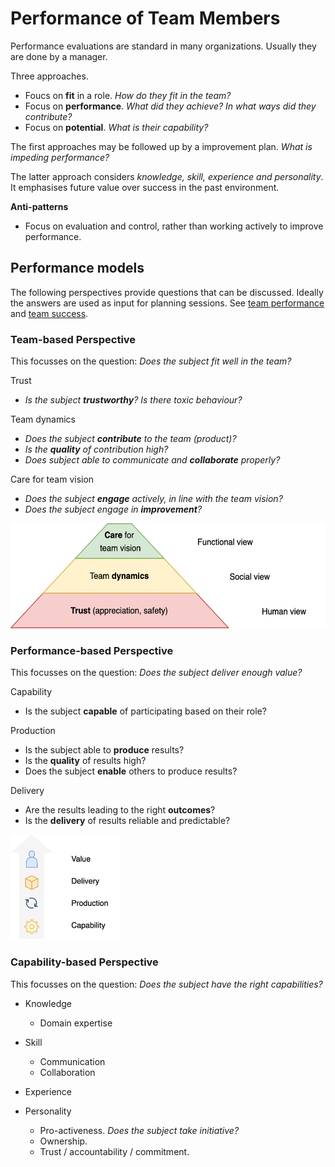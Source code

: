 # Performance of Team Members

Performance evaluations are standard in many organizations. Usually they are done by a manager.



Three approaches.

- Foucs on **fit** in a role. *How do they fit in the team?*
- Focus on **performance**. *What did they achieve? In what ways did they contribute?*
- Focus on **potential**. *What is their capability?*

The first approaches may be followed up by a improvement plan. *What is impeding performance?*

The latter approach considers *knowledge, skill, experience and personality*. It emphasises future value over success in the past environment.



**Anti-patterns**

- Focus on evaluation and control, rather than working actively to improve performance.



## Performance models

The following perspectives provide questions that can be discussed. Ideally the answers are used as input for planning sessions. See [team performance](team-performance.md) and [team success](team-success.md).



### Team-based Perspective

This focusses on the question: *Does the subject fit well in the team?*

Trust

- *Is the subject **trustworthy**? Is there toxic behaviour?*

Team dynamics

- *Does the subject **contribute** to the team (product)?*
- *Is the **quality** of contribution high?*
- *Does subject able to communicate and **collaborate** properly?*

Care for team vision

- *Does the subject **engage** actively, in line with the team vision?*
- *Does the subject engage in **improvement**?*



<img src="../img/pyramid-team-performance-trust-care.png" alt="pyramid-team-performance-trust-care" style="height:12em;" />



### Performance-based Perspective

This focusses on the question: *Does the subject deliver enough value?*

Capability

- Is the subject **capable** of participating based on their role?

Production

- Is the subject able to **produce** results?
- Is the **quality** of results high?
- Does the subject **enable** others to produce results?

Delivery

- Are the results leading to the right **outcomes**?
- Is the **delivery** of results reliable and predictable?



<img src="../img/capability-production-delivery-vertical.png" alt="capability-production-delivery-vertical" style="height:12em;" />



### Capability-based Perspective

This focusses on the question: *Does the subject have the right capabilities?*



- Knowledge
  - Domain expertise

- Skill
  - Communication
  - Collaboration

- Experience
- Personality
  - Pro-activeness. *Does the subject take initiative?*
  - Ownership. 
  - Trust / accountability / commitment.

